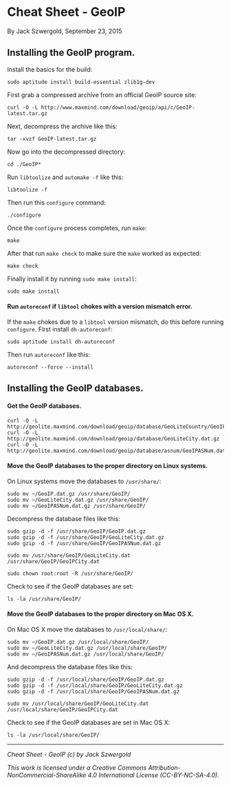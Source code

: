 # Cheat Sheet - GeoIP

By Jack Szwergold, September 23, 2015

## Installing the GeoIP program.

Install the basics for the build:

    sudo aptitude install build-essential zlib1g-dev

First grab a compressed archive from an official GeoIP source site:

	curl -O -L http://www.maxmind.com/download/geoip/api/c/GeoIP-latest.tar.gz

Next, decompress the archive like this:

	tar -xvzf GeoIP-latest.tar.gz

Now go into the decompressed directory:

	cd ./GeoIP*

Run `libtoolize` and `automake -f` like this:

	libtoolize -f

Then run this `configure` command:

	./configure

Once the `configure` process completes, run `make`:

	make

After that run `make check` to make sure the `make` worked as expected:

	make check

Finally install it by running `sudo make install`:

	sudo make install

#### Run `autoreconf` if `libtool` chokes with a version mismatch error.

If the `make` chokes due to a `libtool` version mismatch, do this before running `configure`. First install `dh-autoreconf`:

	sudo aptitude install dh-autoreconf

Then run `autoreconf` like this:

	autoreconf --force --install
	
## Installing the GeoIP databases.

#### Get the GeoIP databases.

    curl -O -L http://geolite.maxmind.com/download/geoip/database/GeoLiteCountry/GeoIP.dat.gz
    curl -O -L http://geolite.maxmind.com/download/geoip/database/GeoLiteCity.dat.gz
    curl -O -L http://geolite.maxmind.com/download/geoip/database/asnum/GeoIPASNum.dat.gz

#### Move the GeoIP databases to the proper directory on Linux systems.

On Linux systems move the databases to `/usr/share/`:

    sudo mv ~/GeoIP.dat.gz /usr/share/GeoIP/
    sudo mv ~/GeoLiteCity.dat.gz /usr/share/GeoIP/
    sudo mv ~/GeoIPASNum.dat.gz /usr/share/GeoIP/

Decompress the database files like this:

    sudo gzip -d -f /usr/share/GeoIP/GeoIP.dat.gz
    sudo gzip -d -f /usr/share/GeoIP/GeoLiteCity.dat.gz
    sudo gzip -d -f /usr/share/GeoIP/GeoIPASNum.dat.gz

    sudo mv /usr/share/GeoIP/GeoLiteCity.dat /usr/share/GeoIP/GeoIPCity.dat

    sudo chown root:root -R /usr/share/GeoIP/

Check to see if the GeoIP databases are set:

    ls -la /usr/share/GeoIP/

#### Move the GeoIP databases to the proper directory on Mac OS X.

On Mac OS X move the databases to `/usr/local/share/`:

    sudo mv ~/GeoIP.dat.gz /usr/local/share/GeoIP/
    sudo mv ~/GeoLiteCity.dat.gz /usr/local/share/GeoIP/
    sudo mv ~/GeoIPASNum.dat.gz /usr/local/share/GeoIP/

And decompress the database files like this:

    sudo gzip -d -f /usr/local/share/GeoIP/GeoIP.dat.gz
    sudo gzip -d -f /usr/local/share/GeoIP/GeoLiteCity.dat.gz
    sudo gzip -d -f /usr/local/share/GeoIP/GeoIPASNum.dat.gz

    sudo mv /usr/local/share/GeoIP/GeoLiteCity.dat /usr/local/share/GeoIP/GeoIPCity.dat

Check to see if the GeoIP databases are set in Mac OS X:

    ls -la /usr/local/share/GeoIP/

***

*Cheat Sheet - GeoIP (c) by Jack Szwergold*

*This work is licensed under a Creative Commons Attribution-NonCommercial-ShareAlike 4.0 International License (CC-BY-NC-SA-4.0).*

